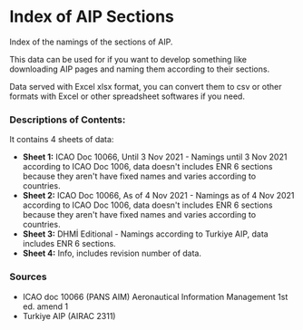 # Index of AIP Sections
Index of the namings of the sections of AIP.

This data can be used for if you want to develop something like downloading AIP pages and naming them according to their sections.

Data served with Excel xlsx format, you can convert them to csv or other formats with Excel or other spreadsheet softwares if you need.

### Descriptions of Contents:
It contains 4 sheets of data:
* **Sheet 1:** ICAO Doc 10066, Until 3 Nov 2021 - Namings until 3 Nov 2021 according to ICAO Doc 1006, data doesn't includes ENR 6 sections because they aren't have fixed names and varies according to countries.
* **Sheet 2:** ICAO Doc 10066, As of 4 Nov 2021 - Namings as of 4 Nov 2021 according to ICAO Doc 1006, data doesn't includes ENR 6 sections because they aren't have fixed names and varies according to countries.
* **Sheet 3:** DHMİ Editional - Namings according to Turkiye AIP, data includes ENR 6 sections.
* **Sheet 4:** Info, includes revision number of data.


### Sources
* ICAO doc 10066 (PANS AIM) Aeronautical Information Management 1st ed. amend 1
* Turkiye AIP (AIRAC 2311)
